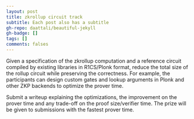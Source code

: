 ```yaml
---
layout: post
title: zkrollup circuit track
subtitle: Each post also has a subtitle
gh-repo: daattali/beautiful-jekyll
gh-badge: []
tags: []
comments: falses
---
```


Given a specification of the zkrollup computation and a reference circuit compiled by existing libraries in R1CS/Plonk format, reduce the total size of the rollup circuit while preserving the correctness. For example, the participants can design custom gates and lookup arguments in Plonk and other ZKP backends to optimize the prover time.

Submit a writeup explaining the optimizations, the improvement on the prover time and any trade-off on the proof size/verifier time. The prize will be given to submissions with the fastest prover time.
